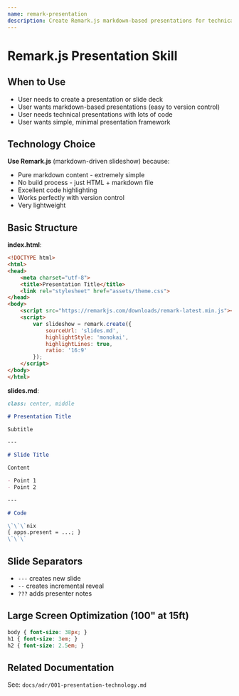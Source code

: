 ```yaml
---
name: remark-presentation
description: Create Remark.js markdown-based presentations for technical talks. Use when building slide decks from markdown files. Optimized for large screens and code-heavy content.
---
```


# Remark.js Presentation Skill

## When to Use

- User needs to create a presentation or slide deck
- User wants markdown-based presentations (easy to version control)
- User needs technical presentations with lots of code
- User wants simple, minimal presentation framework

## Technology Choice

**Use Remark.js** (markdown-driven slideshow) because:
- Pure markdown content - extremely simple
- No build process - just HTML + markdown file
- Excellent code highlighting
- Works perfectly with version control
- Very lightweight

## Basic Structure

**index.html**:
```html
<!DOCTYPE html>
<html>
<head>
    <meta charset="utf-8">
    <title>Presentation Title</title>
    <link rel="stylesheet" href="assets/theme.css">
</head>
<body>
    <script src="https://remarkjs.com/downloads/remark-latest.min.js"></script>
    <script>
        var slideshow = remark.create({
            sourceUrl: 'slides.md',
            highlightStyle: 'monokai',
            highlightLines: true,
            ratio: '16:9'
        });
    </script>
</body>
</html>
```

**slides.md**:
```markdown
class: center, middle

# Presentation Title

Subtitle

---

# Slide Title

Content

- Point 1
- Point 2

---

# Code

\`\`\`nix
{ apps.present = ...; }
\`\`\`
```

## Slide Separators

- `---` creates new slide
- `--` creates incremental reveal
- `???` adds presenter notes

## Large Screen Optimization (100" at 15ft)

```css
body { font-size: 38px; }
h1 { font-size: 3em; }
h2 { font-size: 2.5em; }
```

## Related Documentation

See: `docs/adr/001-presentation-technology.md`
